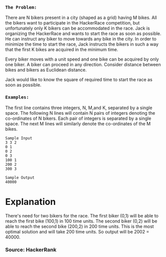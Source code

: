 ### `The Problem:`
There are N bikers present in a city (shaped as a grid) having M bikes. All the bikers want to participate in the HackerRace competition, but unfortunately only K bikers can be accommodated in the race. Jack is organizing the HackerRace and wants to start the race as soon as possible. He can instruct any biker to move towards any bike in the city. In order to minimize the time to start the race, Jack instructs the bikers in such a way that the first K bikes are acquired in the minimum time.

Every biker moves with a unit speed and one bike can be acquired by only one biker. A biker can proceed in any direction. Consider distance between bikes and bikers as Euclidean distance.

Jack would like to know the square of required time to start the race as soon as possible.

### `Examples:`

The first line contains three integers, N, M,and K, separated by a single space.
The following N lines will contain N pairs of integers denoting the co-ordinates of N bikers. Each pair of integers is separated by a single space. The next M lines will similarly denote the co-ordinates of the M bikes.

```
Sample Input
3 3 2
0 1
0 2
0 3
100 1
200 2 
300 3
```

```
Sample Output
40000
```

# Explanation
There's need for two bikers for the race. The first biker (0,1) will be able to reach the first bike (100,1) in 100 time units. The second biker (0,2) will be able to reach the second bike (200,2) in 200 time units. This is the most optimal solution and will take 200 time units. So output will be 2002 = 40000.

### Source: HackerRank